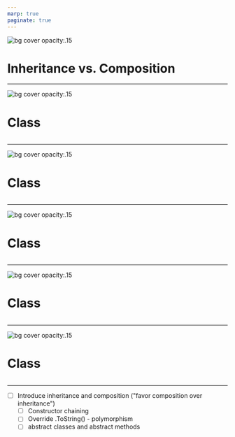 ```yaml
---
marp: true
paginate: true
---
```


![bg cover opacity:.15](02/blueprint.jpg)

# Inheritance vs. Composition

----

![bg cover opacity:.15](02/blueprint.jpg)

# Class

```csharp

```

----

![bg cover opacity:.15](02/blueprint.jpg)

# Class

```csharp

```

----

![bg cover opacity:.15](02/blueprint.jpg)

# Class

```csharp

```

----

![bg cover opacity:.15](02/blueprint.jpg)

# Class

```csharp

```

----

![bg cover opacity:.15](02/blueprint.jpg)

# Class

```csharp

```

----
- [ ] Introduce inheritance and composition ("favor composition over inheritance")
  - [ ] Constructor chaining
  - [ ] Override .ToString() - polymorphism
  - [ ] abstract classes and abstract methods
